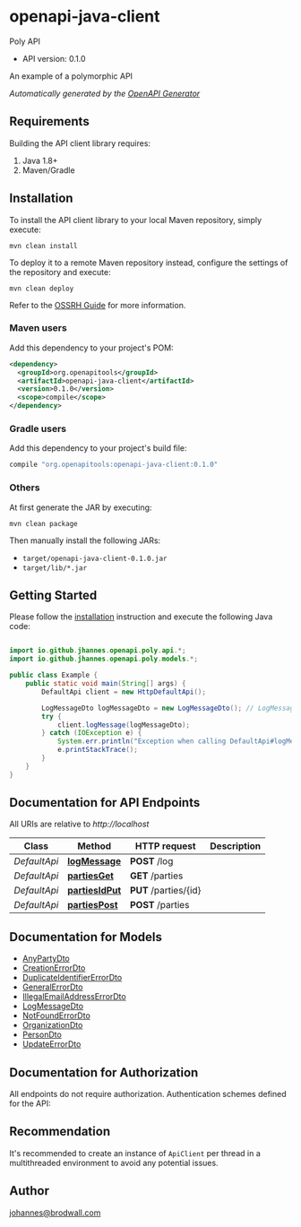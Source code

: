 # openapi-java-client

Poly API

- API version: 0.1.0

An example of a polymorphic API


*Automatically generated by the [OpenAPI Generator](https://openapi-generator.tech)*

## Requirements

Building the API client library requires:

1. Java 1.8+
2. Maven/Gradle

## Installation

To install the API client library to your local Maven repository, simply execute:

```shell
mvn clean install
```

To deploy it to a remote Maven repository instead, configure the settings of the repository and execute:

```shell
mvn clean deploy
```

Refer to the [OSSRH Guide](http://central.sonatype.org/pages/ossrh-guide.html) for more information.

### Maven users

Add this dependency to your project's POM:

```xml
<dependency>
  <groupId>org.openapitools</groupId>
  <artifactId>openapi-java-client</artifactId>
  <version>0.1.0</version>
  <scope>compile</scope>
</dependency>
```

### Gradle users

Add this dependency to your project's build file:

```groovy
compile "org.openapitools:openapi-java-client:0.1.0"
```

### Others

At first generate the JAR by executing:

```shell
mvn clean package
```

Then manually install the following JARs:

- `target/openapi-java-client-0.1.0.jar`
- `target/lib/*.jar`

## Getting Started

Please follow the [installation](#installation) instruction and execute the following Java code:

```java

import io.github.jhannes.openapi.poly.api.*;
import io.github.jhannes.openapi.poly.models.*;

public class Example {
    public static void main(String[] args) {
        DefaultApi client = new HttpDefaultApi();

        LogMessageDto logMessageDto = new LogMessageDto(); // LogMessageDto | 
        try {
            client.logMessage(logMessageDto);
        } catch (IOException e) {
            System.err.println("Exception when calling DefaultApi#logMessage");
            e.printStackTrace();
        }
    }
}

```

## Documentation for API Endpoints

All URIs are relative to *http://localhost*

Class | Method | HTTP request | Description
------------ | ------------- | ------------- | -------------
*DefaultApi* | [**logMessage**](docs/DefaultApi.md#logMessage) | **POST** /log | 
*DefaultApi* | [**partiesGet**](docs/DefaultApi.md#partiesGet) | **GET** /parties | 
*DefaultApi* | [**partiesIdPut**](docs/DefaultApi.md#partiesIdPut) | **PUT** /parties/{id} | 
*DefaultApi* | [**partiesPost**](docs/DefaultApi.md#partiesPost) | **POST** /parties | 


## Documentation for Models

 - [AnyPartyDto](docs/AnyPartyDto.md)
 - [CreationErrorDto](docs/CreationErrorDto.md)
 - [DuplicateIdentifierErrorDto](docs/DuplicateIdentifierErrorDto.md)
 - [GeneralErrorDto](docs/GeneralErrorDto.md)
 - [IllegalEmailAddressErrorDto](docs/IllegalEmailAddressErrorDto.md)
 - [LogMessageDto](docs/LogMessageDto.md)
 - [NotFoundErrorDto](docs/NotFoundErrorDto.md)
 - [OrganizationDto](docs/OrganizationDto.md)
 - [PersonDto](docs/PersonDto.md)
 - [UpdateErrorDto](docs/UpdateErrorDto.md)


## Documentation for Authorization

All endpoints do not require authorization.
Authentication schemes defined for the API:

## Recommendation

It's recommended to create an instance of `ApiClient` per thread in a multithreaded environment to avoid any potential issues.

## Author

johannes@brodwall.com


